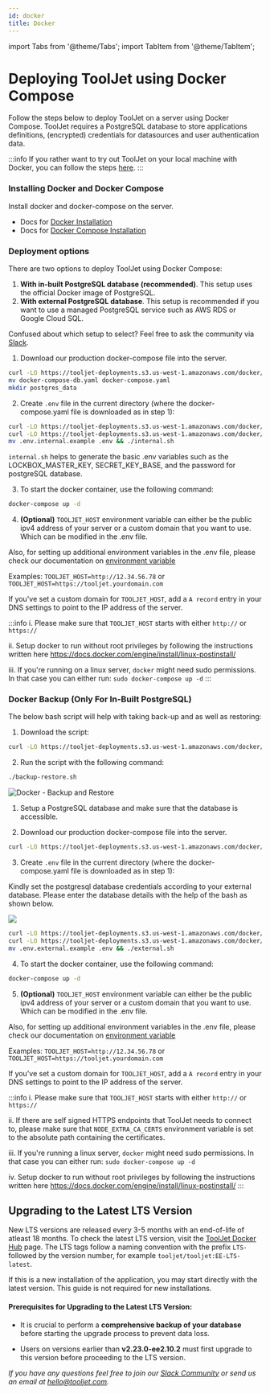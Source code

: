 ```yaml
---
id: docker
title: Docker
---
```


import Tabs from '@theme/Tabs';
import TabItem from '@theme/TabItem';

# Deploying ToolJet using Docker Compose

Follow the steps below to deploy ToolJet on a server using Docker Compose. ToolJet requires a PostgreSQL database to store applications definitions, (encrypted) credentials for datasources and user authentication data.

:::info
If you rather want to try out ToolJet on your local machine with Docker, you can follow the steps [here](/docs/setup/try-tooljet/).
:::

### Installing Docker and Docker Compose

Install docker and docker-compose on the server.

- Docs for [Docker Installation](https://docs.docker.com/engine/install/)
- Docs for [Docker Compose Installation](https://docs.docker.com/compose/install/)

### Deployment options

There are two options to deploy ToolJet using Docker Compose:

1. **With in-built PostgreSQL database (recommended)**. This setup uses the official Docker image of PostgreSQL.
2. **With external PostgreSQL database**. This setup is recommended if you want to use a managed PostgreSQL service such as AWS RDS or Google Cloud SQL.

Confused about which setup to select? Feel free to ask the community via [Slack](https://join.slack.com/t/tooljet/shared_invite/zt-2rk4w42t0-ZV_KJcWU9VL1BBEjnSHLCA).

<Tabs>
  <TabItem value="with-in-built-postgres" label="With in-built PostgreSQL" default>

1. Download our production docker-compose file into the server.

```bash
curl -LO https://tooljet-deployments.s3.us-west-1.amazonaws.com/docker/docker-compose-db.yaml
mv docker-compose-db.yaml docker-compose.yaml
mkdir postgres_data
```

2. Create `.env` file in the current directory (where the docker-compose.yaml file is downloaded as in step 1):

```bash
curl -LO https://tooljet-deployments.s3.us-west-1.amazonaws.com/docker/.env.internal.example
curl -LO https://tooljet-deployments.s3.us-west-1.amazonaws.com/docker/internal.sh && chmod +x internal.sh
mv .env.internal.example .env && ./internal.sh
```

`internal.sh` helps to generate the basic .env variables such as the LOCKBOX_MASTER_KEY, SECRET_KEY_BASE, and the password for postgreSQL database.

3. To start the docker container, use the following command:

```bash
docker-compose up -d
```

4. **(Optional)** `TOOLJET_HOST` environment variable can either be the public ipv4 address of your server or a custom domain that you want to use. Which can be modified in the .env file.

Also, for setting up additional environment variables in the .env file, please check our documentation on [environment variable](/docs/setup/env-vars)

Examples:
`TOOLJET_HOST=http://12.34.56.78` or
`TOOLJET_HOST=https://tooljet.yourdomain.com`

If you've set a custom domain for `TOOLJET_HOST`, add a `A record` entry in your DNS settings to point to the IP address of the server.

:::info
i. Please make sure that `TOOLJET_HOST` starts with either `http://` or `https://`

ii. Setup docker to run without root privileges by following the instructions written here https://docs.docker.com/engine/install/linux-postinstall/

iii. If you're running on a linux server, `docker` might need sudo permissions. In that case you can either run:
`sudo docker-compose up -d`
:::

### Docker Backup (Only For In-Built PostgreSQL)

The below bash script will help with taking back-up and as well as restoring:

1. Download the script:

```bash
curl -LO https://tooljet-deployments.s3.us-west-1.amazonaws.com/docker/backup-restore.sh && chmod +x backup-restore.sh
```

2. Run the script with the following command:

```bash
./backup-restore.sh
```

<div style={{textAlign: 'center'}}>
  <img className="screenshot-full" src="/img/setup/docker/backup-and-restore.gif" alt="Docker - Backup and Restore" />
</div>

  </TabItem>
  <TabItem value="with-external-postgres" label="With external PostgreSQL">

1. Setup a PostgreSQL database and make sure that the database is accessible.

2. Download our production docker-compose file into the server.

```bash
curl -LO https://tooljet-deployments.s3.us-west-1.amazonaws.com/docker/docker-compose.yaml
```

3. Create `.env` file in the current directory (where the docker-compose.yaml file is downloaded as in step 1):

Kindly set the postgresql database credentials according to your external database. Please enter the database details with the help of the bash as shown below.

  <div style={{textAlign: 'center'}}>

  <img className="screenshot-full" src="/img/setup/docker/bash.gif"/>

  </div>

```bash
curl -LO https://tooljet-deployments.s3.us-west-1.amazonaws.com/docker/.env.external.example
curl -LO https://tooljet-deployments.s3.us-west-1.amazonaws.com/docker/external.sh && chmod +x external.sh
mv .env.external.example .env && ./external.sh
```

4. To start the docker container, use the following command:

```bash
docker-compose up -d
```

5. **(Optional)** `TOOLJET_HOST` environment variable can either be the public ipv4 address of your server or a custom domain that you want to use. Which can be modified in the .env file.

Also, for setting up additional environment variables in the .env file, please check our documentation on [environment variable](/docs/setup/env-vars)

Examples:
`TOOLJET_HOST=http://12.34.56.78` or
`TOOLJET_HOST=https://tooljet.yourdomain.com`

If you've set a custom domain for `TOOLJET_HOST`, add a `A record` entry in your DNS settings to point to the IP address of the server.

:::info
i. Please make sure that `TOOLJET_HOST` starts with either `http://` or `https://`

ii. If there are self signed HTTPS endpoints that ToolJet needs to connect to, please make sure that `NODE_EXTRA_CA_CERTS` environment variable is set to the absolute path containing the certificates.

iii. If you're running a linux server, `docker` might need sudo permissions. In that case you can either run:
`sudo docker-compose up -d`

iv. Setup docker to run without root privileges by following the instructions written here https://docs.docker.com/engine/install/linux-postinstall/
:::

</TabItem>
</Tabs>

## Upgrading to the Latest LTS Version

New LTS versions are released every 3-5 months with an end-of-life of atleast 18 months. To check the latest LTS version, visit the [ToolJet Docker Hub](https://hub.docker.com/r/tooljet/tooljet/tags) page. The LTS tags follow a naming convention with the prefix `LTS-` followed by the version number, for example `tooljet/tooljet:EE-LTS-latest`.

If this is a new installation of the application, you may start directly with the latest version. This guide is not required for new installations.

#### Prerequisites for Upgrading to the Latest LTS Version:

- It is crucial to perform a **comprehensive backup of your database** before starting the upgrade process to prevent data loss.

- Users on versions earlier than **v2.23.0-ee2.10.2** must first upgrade to this version before proceeding to the LTS version.

_If you have any questions feel free to join our [Slack Community](https://join.slack.com/t/tooljet/shared_invite/zt-2rk4w42t0-ZV_KJcWU9VL1BBEjnSHLCA) or send us an email at hello@tooljet.com._
